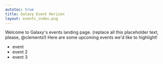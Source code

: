 ```yaml
---
autotoc: true
title: Galaxy Event Horizon
layout: events_index.pug
---
```


Welcome to Galaxy's events landing page.  (replace all this placeholder text, please, @clements!)
Here are some upcoming events we'd like to highlight!

* event
* event 2
* event 3
